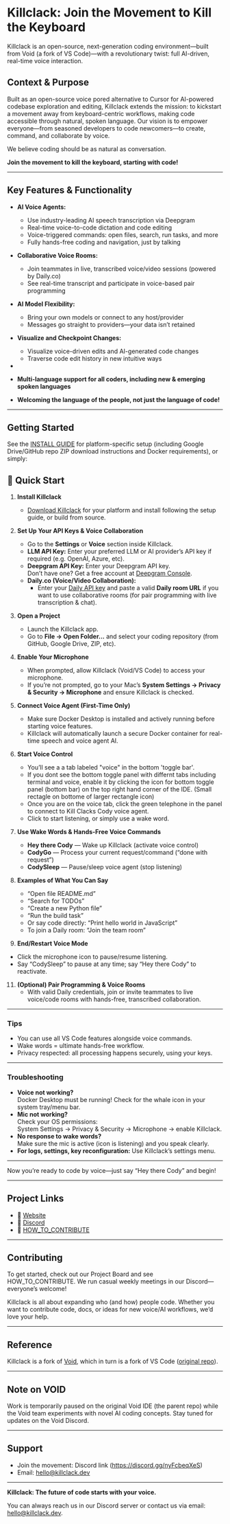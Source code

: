 # Killclack: Join the Movement to Kill the Keyboard

</div>Killclack is an open-source, next-generation coding environment—built from Void (a fork of VS Code)—with a revolutionary twist: full AI-driven, real-time voice interaction.

## Context & Purpose

Built as an open-source voice pored alternative to Cursor for AI-powered codebase exploration and editing, Killclack extends the mission: to kickstart a movement away from keyboard-centric workflows, making code accessible through natural, spoken language. Our vision is to empower everyone—from seasoned developers to code newcomers—to create, command, and collaborate by voice.

We believe coding should be as natural as conversation.

**Join the movement to kill the keyboard, starting with code!**

---

## Key Features & Functionality

- **AI Voice Agents:**
  - Use industry-leading AI speech transcription via Deepgram
  - Real-time voice-to-code dictation and code editing
  - Voice-triggered commands: open files, search, run tasks, and more
  - Fully hands-free coding and navigation, just by talking

- **Collaborative Voice Rooms:**
  - Join teammates in live, transcribed voice/video sessions (powered by Daily.co)
  - See real-time transcript and participate in voice-based pair programming

- **AI Model Flexibility:**
  - Bring your own models or connect to any host/provider
  - Messages go straight to providers—your data isn’t retained

- **Visualize and Checkpoint Changes:**
  - Visualize voice-driven edits and AI-generated code changes
  - Traverse code edit history in new intuitive ways

-

  - **Multi-language support for all coders, including new & emerging spoken languages**
  - **Welcoming the language of the people, not just the language of code!**

---

## Getting Started

See the [INSTALL GUIDE](https://docs.google.com/document/d/1M6StW-ba2Vspg0ttRVIaLyX0J_vbPFxLXfXaYY9x7oA/edit?usp=sharing) for platform-specific setup (including Google Drive/GitHub repo ZIP download instructions and Docker requirements), or simply:

## 🚀 Quick Start

1. **Install Killclack**
   - [Download Killclack](https://github.com/KillClack/Kill-Clack-IDE) for your platform and install following the setup guide, or build from source.

2. **Set Up Your API Keys & Voice Collaboration**
   - Go to the **Settings** or **Voice** section inside Killclack.
   - **LLM API Key:** Enter your preferred LLM or AI provider’s API key if required (e.g. OpenAI, Azure, etc).
   - **Deepgram API Key:** Enter your Deepgram API key.  
     Don’t have one? Get a free account at [Deepgram Console](https://console.deepgram.com/signup).
   - **Daily.co (Voice/Video Collaboration):**
     - Enter your [Daily API key](https://dashboard.daily.co/) and paste a valid **Daily room URL** if you want to use collaborative rooms (for pair programming with live transcription & chat).

3. **Open a Project**
   - Launch the Killclack app.
   - Go to **File → Open Folder...** and select your coding repository (from GitHub, Google Drive, ZIP, etc).

4. **Enable Your Microphone**
   - When prompted, allow Killclack (Void/VS Code) to access your microphone.
   - If you’re not prompted, go to your Mac’s **System Settings → Privacy & Security → Microphone** and ensure Killclack is checked.

6. **Connect Voice Agent (First-Time Only)**
   - Make sure Docker Desktop is installed and actively running before starting voice features.
   - Killclack will automatically launch a secure Docker container for real-time speech and voice agent AI.

7. **Start Voice Control**
   - You’ll see a a tab labeled "voice" in the bottom 'toggle bar'.
   - If you dont see the bottom toggle panel with differnt tabs including terminal and voice, enable it by clicking the icon for bottom toggle panel (bottom bar) on the top right hand corner of the IDE. (Small rectagle on bottome of larger rectangle icon)
   - Once you are on the voice tab, click the green telephone in the panel to connect to Kill Clacks Cody voice agent.
   - Click to start listening, or simply use a wake word.

8. **Use Wake Words & Hands-Free Voice Commands**
   - **Hey there Cody** — Wake up Killclack (activate voice control)
   - **CodyGo** — Process your current request/command (“done with request”)
   - **CodySleep** — Pause/sleep voice agent (stop listening)

9. **Examples of What You Can Say**
   - “Open file README.md”
   - “Search for TODOs”
   - “Create a new Python file”
   - “Run the build task”
   - Or say code directly: “Print hello world in JavaScript”
   - To join a Daily room: “Join the team room”

10. **End/Restart Voice Mode**
   - Click the microphone icon to pause/resume listening.
   - Say “CodySleep” to pause at any time; say “Hey there Cody” to reactivate.

11. **(Optional) Pair Programming & Voice Rooms**
    - With valid Daily credentials, join or invite teammates to live voice/code rooms with hands-free, transcribed collaboration.

---

### **Tips**
- You can use all VS Code features alongside voice commands.
- Wake words = ultimate hands-free workflow.
- Privacy respected: all processing happens securely, using your keys.

---

### Troubleshooting

- **Voice not working?**  
  Docker Desktop must be running! Check for the whale icon in your system tray/menu bar.
- **Mic not working?**  
  Check your OS permissions:  
  System Settings → Privacy & Security → Microphone → enable Killclack.
- **No response to wake words?**  
  Make sure the mic is active (icon is listening) and you speak clearly.
- **For logs, settings, key reconfiguration:** Use Killclack’s settings menu.

---

Now you’re ready to code by voice—just say “Hey there Cody” and begin!

---

## Project Links

- 🧭 [Website](www.killclack.dev)
- 👋 [Discord](https://discord.gg/nyFcbeqXeS)
- 📄 [HOW_TO_CONTRIBUTE](HOW_TO_CONTRIBUTE.md)

---

## Contributing

To get started, check out our Project Board and see HOW_TO_CONTRIBUTE. We run casual weekly meetings in our Discord—everyone’s welcome!

Killclack is all about expanding who (and how) people code. Whether you want to contribute code, docs, or ideas for new voice/AI workflows, we’d love your help.

---

## Reference

Killclack is a fork of [Void](https://github.com/voideditor/void), which in turn is a fork of VS Code ([original repo](https://github.com/microsoft/vscode)). 

---

## Note on VOID

Work is temporarily paused on the original Void IDE (the parent repo) while the Void team experiments with novel AI coding concepts. Stay tuned for updates on the Void Discord.

---

## Support

- Join the movement: Discord link (https://discord.gg/nyFcbeqXeS)
- Email: hello@killclack.dev

---

**Killclack: The future of code starts with your voice.**




You can always reach us in our Discord server or contact us via email: hello@killclack.dev.
